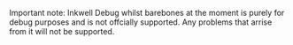 Important note:
Inkwell Debug whilst barebones at the moment is purely for debug purposes and is not offcially supported. Any problems that arrise from it will not be supported.